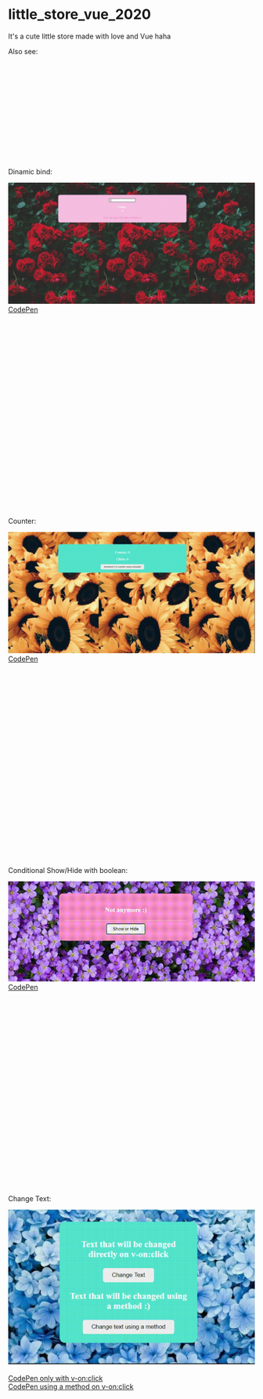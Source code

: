 # little_store_vue_2020
It's a cute little store made with love and Vue haha


Also see:

<div style="padding-top: 5vh; padding-bottom: 5vh;">
    <p>Dinamic bind:</p>
    <img src="src/dinamic_bind.gif"/>
    <a href="https://codepen.io/wolfhaltz/pen/jOqZZKG">CodePen</a>
</div>

<div style="padding-top: 5vh; padding-bottom: 5vh;">
    <p>Counter:</p>
    <img src="src/counter.gif"/>
    <a href="https://codepen.io/wolfhaltz/pen/qBZxoXb">CodePen</a>
</div>

<div style="padding-top: 5vh; padding-bottom: 5vh;">
    <p>Conditional Show/Hide with boolean:</p>
    <img src="src/conditional_show_hide.gif"/>
    <a href="https://codepen.io/wolfhaltz/pen/dyMdmqv">CodePen</a>
</div>

<div style="padding-top: 5vh; padding-bottom: 5vh;">
    <p>Change Text:</p>
    <img src="src/change_text.gif"/>
    <br><br>
    <a href="https://codepen.io/wolfhaltz/pen/oNxEpMy">CodePen only with v-on:click</a>
    <br>
    <a href="https://codepen.io/wolfhaltz/pen/ZEWrrOa">CodePen using a method on v-on:click</a>
</div>